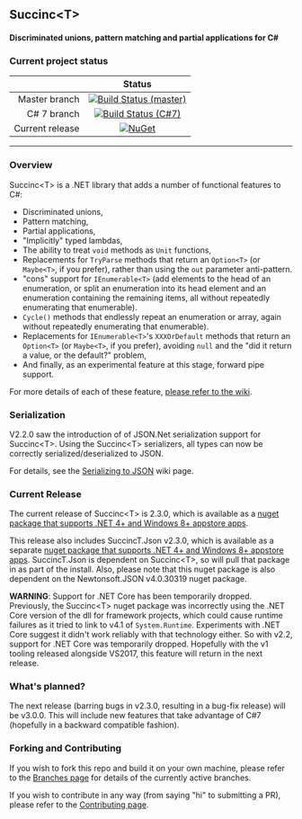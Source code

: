 ## Succinc\<T\> ##
#### Discriminated unions, pattern matching and partial applications for C#  ####

### Current project status ###
| | Status |
| ---: | :-: |
|Master branch|[![Build Status (master)](https://ci.appveyor.com/api/projects/status/i294j7cukasq88ry/branch/master?svg=true)](https://ci.appveyor.com/project/DavidArno/succinct)
|C# 7 branch|[![Build Status (C#7)](https://ci.appveyor.com/api/projects/status/i294j7cukasq88ry/branch/csharp7migration?svg=true)](https://ci.appveyor.com/project/DavidArno/succinct)|
|Current release|[![NuGet](https://img.shields.io/nuget/v/SuccincT.svg)](http://www.nuget.org/packages/SuccincT)|

----------
### Overview ###
Succinc\<T\> is a .NET library that adds a number of functional features to C#:

* Discriminated unions,
* Pattern matching,
* Partial applications,
* "Implicitly" typed lambdas,
* The ability to treat `void` methods as `Unit` functions,
* Replacements for `TryParse` methods that return an `Option<T>` (or `Maybe<T>`, if you prefer), rather than using the `out` parameter anti-pattern.
* "cons" support for `IEnumerable<T>` (add elements to the head of an enumeration, or split an enumeration into its head element and an enumeration containing the remaining items, all without repeatedly enumerating that enumerable).
* `Cycle()` methods that endlessly repeat an enumeration or array, again without repeatedly enumerating that enumerable).
* Replacements for `IEnumerable<T>`'s `XXXOrDefault` methods that return an `Option<T>` (or `Maybe<T>`, if you prefer), avoiding `null` and the "did it return a value, or the default?" problem,
* And finally, as an experimental feature at this stage, forward pipe support.

For more details of each of these feature, [please refer to the wiki](https://github.com/DavidArno/SuccincT/wiki).

### Serialization ###
V2.2.0 saw the introduction of of JSON.Net serialization support for Succinc\<T\>. Using the Succinc\<T\> serializers, all types can now be correctly serialized/deserialized to JSON.

For details, see the [Serializing to JSON](https://github.com/DavidArno/SuccincT/wiki/JsonSerialization) wiki page.

### Current Release ###
The current release of Succinc\<T\> is 2.3.0, which is available as a [nuget package that supports .NET 4+ and Windows 8+ appstore apps](https://www.nuget.org/packages/SuccincT/). 

This release also includes SuccincT.Json v2.3.0, which is available as a separate [nuget package that supports .NET 4+ and Windows 8+ appstore apps](https://www.nuget.org/packages/SuccincT.Json/). SuccincT.Json is dependent on Succinc\<T\>, so will pull that package in as part of the install. Also, please note that this nuget package is also dependent on the Newtonsoft.JSON v4.0.30319 nuget package.

**WARNING**: Support for .NET Core has been temporarily dropped. Previously, the Succinc\<T\> nuget package was incorrectly using the .NET Core version of the dll for framework projects, which could cause runtime failures as it tried to link to v4.1 of `System.Runtime`. Experiments with .NET Core suggest it didn't work reliably with that technology either. So with v2.2, support for .NET Core was temporarily dropped. Hopefully with the v1 tooling released alongside VS2017, this feature will return in the next release.

### What's planned? ###
The next release (barring bugs in v2.3.0, resulting in a bug-fix release) will be v3.0.0. This will include new features that take advantage of C#7 (hopefully in a backward compatible fashion).
 
### Forking and Contributing ###
If you wish to fork this repo and build it on your own machine, please refer to the [Branches page](docs/Branches.md) for details of the currently active branches.

If you wish to contribute in any way (from saying "hi" to submitting a PR), please refer to the [Contributing page](docs/Contributing.md). 